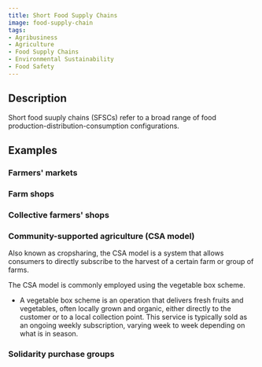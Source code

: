 ```yaml
---
title: Short Food Supply Chains
image: food-supply-chain
tags:
- Agribusiness
- Agriculture
- Food Supply Chains
- Environmental Sustainability
- Food Safety
---
```

## Description

Short food suuply chains (SFSCs) refer to a broad range of food production-distribution-consumption configurations.

## Examples

### Farmers' markets

###  Farm shops

### Collective farmers' shops

### Community-supported agriculture (CSA model)

Also known as cropsharing, the CSA model is a system that allows consumers to directly subscribe to the harvest of a certain farm or group of farms.

The CSA model is commonly employed using the vegetable box scheme.

- A vegetable box scheme is an operation that delivers fresh fruits and vegetables, often locally grown and organic, either directly to the customer or to a local collection point.  This service is typically sold as an ongoing weekly subscription, varying week to week depending on what is in season.

### Solidarity purchase groups